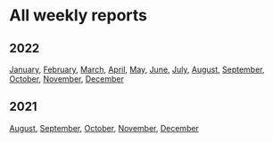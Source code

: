# All weekly reports

## 2022

 [January](January-2022.md), [February](February-2022.md),
 [March](March-2022.md), [April](April-2022.md), [May](May-2022.md),
 [June](June-2022.md), [July](July-2022.md), [August](August-2022.md),
 [September](September-2022.md), [October](October-2022.md),
 [November](November-2022.md), [December](README.md)

## 2021

 [August](August-2021.md), [September](September-2021.md),
 [October](October-2021.md), [November](November-2021.md),
 [December](December-2021.md)
